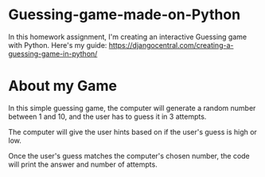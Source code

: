 # Guessing-game-made-on-Python
In this homework assignment, I'm creating an interactive Guessing game with Python. 
Here's my guide: https://djangocentral.com/creating-a-guessing-game-in-python/

# About my Game
In this simple guessing game, the computer will generate a random number between 1 and 10, and the user has to guess it in 3 attempts. 

The computer will give the user hints based on if the user's guess is high or low. 

Once the user's guess matches the computer's chosen number, the code will print the answer and number of attempts. 
